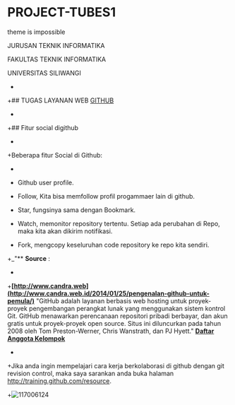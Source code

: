 PROJECT-TUBES1
==============

theme is impossible

 JURUSAN TEKNIK INFORMATIKA 

 FAKULTAS TEKNIK INFORMATIKA

 UNIVERSITAS SILIWANGI

+

+## TUGAS LAYANAN WEB [GITHUB](https://github.com)

+

+## Fitur social digithub

+

+Beberapa fitur Social di Github:

+

+    Github user profile.

+    Follow, Kita bisa memfollow profil progammaer lain di github.

+    Star, fungsinya sama dengan Bookmark.

+    Watch, memonitor repository tertentu. Setiap ada perubahan di Repo, maka kita akan dikirim notifikasi.

+    Fork, mengcopy keseluruhan code repository ke repo kita sendiri.

+_"** **Source** :

+

+**[http://www.candra.web](http://www.candra.web.id/2014/01/25/pengenalan-github-untuk-pemula/)** "GitHub adalah layanan berbasis web hosting untuk proyek-proyek pengembangan perangkat lunak yang menggunakan sistem kontrol Git. GitHub menawarkan perencanaan repositori pribadi berbayar, dan akun gratis untuk proyek-proyek open source. Situs ini diluncurkan pada tahun 2008 oleh Tom Preston-Werner, Chris Wanstrath, dan PJ Hyett." **[Daftar Anggota Kelompok](Anggota_Kelompok.md)**

+

+Jika anda ingin mempelajari cara kerja berkolaborasi di github dengan git revision control, maka saya sarankan anda buka halaman http://training.github.com/resource.

+![117006124](https://github.com/RuslanDoel)
